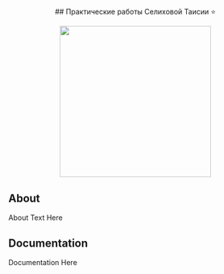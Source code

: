 ## 
<p align="center">
      ## Практические работы Селиховой Таисии ⭐
</p>

<p align="center">
      <img src="https://i.pinimg.com/736x/72/eb/5a/72eb5a580ee9d763bd156094e7ed4e6e.jpg" width="300">

</p>

## About

About Text Here

## Documentation

Documentation Here

